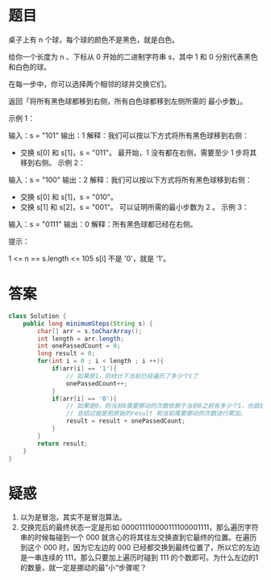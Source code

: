 # 题目
桌子上有 n 个球，每个球的颜色不是黑色，就是白色。

给你一个长度为 n 、下标从 0 开始的二进制字符串 s，其中 1 和 0 分别代表黑色和白色的球。

在每一步中，你可以选择两个相邻的球并交换它们。

返回「将所有黑色球都移到右侧，所有白色球都移到左侧所需的 最小步数」。

 

示例 1：

输入：s = "101"
输出：1
解释：我们可以按以下方式将所有黑色球移到右侧：
- 交换 s[0] 和 s[1]，s = "011"。
最开始，1 没有都在右侧，需要至少 1 步将其移到右侧。
示例 2：

输入：s = "100"
输出：2
解释：我们可以按以下方式将所有黑色球移到右侧：
- 交换 s[0] 和 s[1]，s = "010"。
- 交换 s[1] 和 s[2]，s = "001"。
可以证明所需的最小步数为 2 。
示例 3：

输入：s = "0111"
输出：0
解释：所有黑色球都已经在右侧。
 

提示：

1 <= n == s.length <= 105
s[i] 不是 '0'，就是 '1'。

# 答案
```java
class Solution {
    public long minimumSteps(String s) {
        char[] arr = s.toCharArray();
        int length = arr.length;
        int onePassedCount = 0;
        long result = 0;
        for(int i = 0 ; i < length ; i ++){
            if(arr[i] == '1'){
                // 如果是1，则统计下当前已经遍历了多少个1了
                onePassedCount++;
            }
            if(arr[i] == '0'){
                // 如果是0，则当前0需要挪动的次数依赖于当前0之前有多少个1，也就是onePassedCount
                // 总结过就是把原始的result 和当前需要挪动的次数进行累加。
                result = result + onePassedCount;
            }
        }
        return result;
    }
}
```

# 疑惑
1. 以为是冒泡，其实不是冒泡算法。
2. 交换完后的最终状态一定是形如 000011110000111100001111，那么遍历字符串的时候每碰到一个 000 就贪心的将其往左交换直到它最终的位置。在遍历到这个 000 时，因为它左边的 000 已经都交换到最终位置了，所以它的左边是一串连续的 111，那么只要加上遍历时碰到 111 的个数即可。为什么左边的1的数量，就一定是挪动的最”小“步骤呢？
